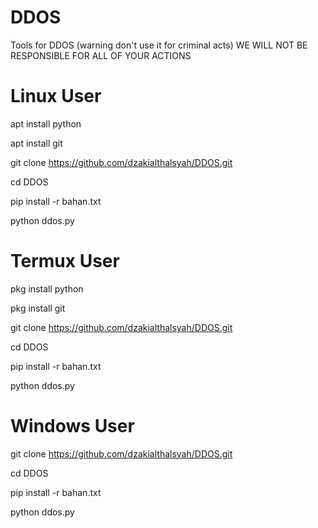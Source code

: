 # DDOS
Tools for DDOS (warning don't use it for criminal acts)
WE WILL NOT BE RESPONSIBLE FOR ALL OF YOUR ACTIONS

# Linux User
apt install python

apt install git

git clone https://github.com/dzakialthalsyah/DDOS.git

cd DDOS

pip install -r bahan.txt

python ddos.py

# Termux User
pkg install python

pkg install git

git clone https://github.com/dzakialthalsyah/DDOS.git

cd DDOS

pip install -r bahan.txt

python ddos.py

# Windows User
git clone https://github.com/dzakialthalsyah/DDOS.git

cd DDOS

pip install -r bahan.txt

python ddos.py






